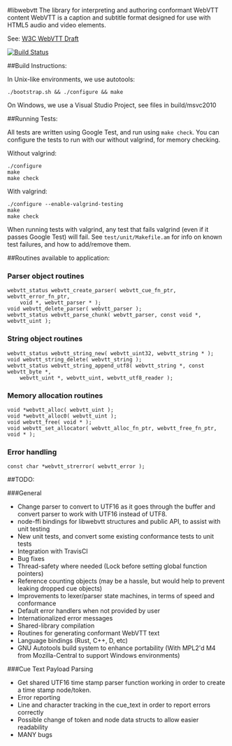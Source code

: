 #libwebvtt
The library for interpreting and authoring conformant WebVTT content
WebVTT is a caption and subtitle format designed for use with HTML5
audio and video elements.

See: [W3C WebVTT Draft](http://dev.w3.org/html5/webvtt/)

[![Build Status](https://travis-ci.org/humphd/webvtt.png?branch=seneca)](https://travis-ci.org/humphd/webvtt)

##Build Instructions:

In Unix-like environments, we use autotools:

```
./bootstrap.sh && ./configure && make
```

On Windows, we use a Visual Studio Project, see files in build/msvc2010

##Running Tests:

All tests are written using Google Test, and run using `make check`. You can configure the tests to run with our without valgrind, for memory checking.

Without valgrind:

```
./configure
make
make check
```

With valgrind:

```
./configure --enable-valgrind-testing
make
make check
```

When running tests with valgrind, any test that fails valgrind (even if it passes Google Test) will fail. See `test/unit/Makefile.am` for info on known test failures, and how to add/remove them.

##Routines available to application:
### Parser object routines
	webvtt_status webvtt_create_parser( webvtt_cue_fn_ptr, webvtt_error_fn_ptr,
		void *, webvtt_parser * );
	void webvtt_delete_parser( webvtt_parser );
	webvtt_status webvtt_parse_chunk( webvtt_parser, const void *, webvtt_uint );

### String object routines
	webvtt_status webvtt_string_new( webvtt_uint32, webvtt_string * );
	void webvtt_string_delete( webvtt_string );
	webvtt_status webvtt_string_append_utf8( webvtt_string *, const webvtt_byte *,
		webvtt_uint *, webvtt_uint, webvtt_utf8_reader );

### Memory allocation routines
	void *webvtt_alloc( webvtt_uint );
	void *webvtt_alloc0( webvtt_uint );
	void webvtt_free( void * );
	void webvtt_set_allocator( webvtt_alloc_fn_ptr, webvtt_free_fn_ptr, void * );

### Error handling
	const char *webvtt_strerror( webvtt_error );

##TODO:

###General
- Change parser to convert to UTF16 as it goes through the buffer and convert parser to work with UTF16 instead of UTF8.
- node-ffi bindings for libwebvtt structures and public API, to assist with unit testing
- New unit tests, and convert some existing conformance tests to unit tests
- Integration with TravisCI
- Bug fixes
- Thread-safety where needed (Lock before setting global function pointers)
- Reference counting objects (may be a hassle, but would help to prevent leaking
  dropped cue objects)
- Improvements to lexer/parser state machines, in terms of speed and conformance
- Default error handlers when not provided by user
- Internationalized error messages
- Shared-library compilation
- Routines for generating conformant WebVTT text
- Language bindings (Rust, C++, D, etc)
- GNU Autotools build system to enhance portability (With MPL2'd M4 from Mozilla-Central to support Windows environments)

###Cue Text Payload Parsing
- Get shared UTF16 time stamp parser function working in order to create a time stamp node/token.
- Error reporting
- Line and character tracking in the cue_text in order to report errors correctly
- Possible change of token and node data structs to allow easier readability
- MANY bugs